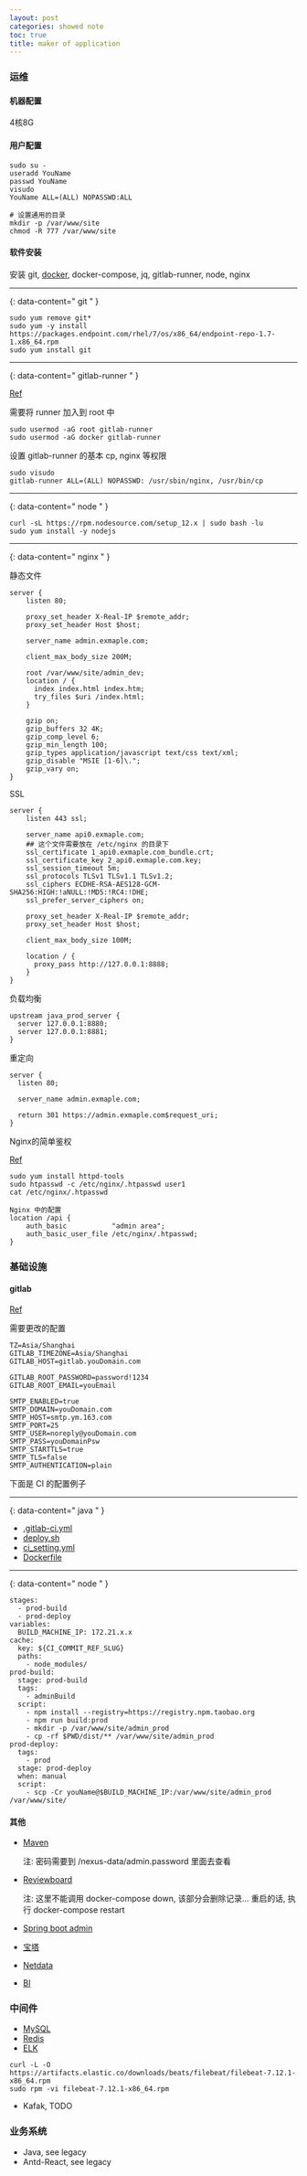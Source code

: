 ```yaml
---
layout: post
categories: showed note
toc: true
title: maker of application
---
```


### 运维
#### 机器配置
4核8G

#### 用户配置
```
sudo su -
useradd YouName
passwd YouName
visudo
YouName ALL=(ALL) NOPASSWD:ALL

# 设置通用的目录
mkdir -p /var/www/site
chmod -R 777 /var/www/site
```

#### 软件安装
安装 git, [docker](https://docs.docker.com/engine/install/centos/), docker-compose, jq, gitlab-runner, node, nginx

--------
{: data-content=" git " }

```
sudo yum remove git*
sudo yum -y install https://packages.endpoint.com/rhel/7/os/x86_64/endpoint-repo-1.7-1.x86_64.rpm
sudo yum install git
```

--------
{: data-content=" gitlab-runner " }

[Ref](https://docs.gitlab.com/runner/install/linux-repository.html)

需要将 runner 加入到 root 中

```
sudo usermod -aG root gitlab-runner
sudo usermod -aG docker gitlab-runner
```
设置 gitlab-runner 的基本 cp, nginx 等权限

```
sudo visudo
gitlab-runner ALL=(ALL) NOPASSWD: /usr/sbin/nginx, /usr/bin/cp
```

--------
{: data-content=" node " }

```
curl -sL https://rpm.nodesource.com/setup_12.x | sudo bash -lu
sudo yum install -y nodejs
```

--------
{: data-content=" nginx " }

静态文件

```
server {
    listen 80;

    proxy_set_header X-Real-IP $remote_addr;
    proxy_set_header Host $host;

    server_name admin.exmaple.com;

    client_max_body_size 200M;

    root /var/www/site/admin_dev;
    location / {
      index index.html index.htm;
      try_files $uri /index.html;
    }

    gzip on;
    gzip_buffers 32 4K;
    gzip_comp_level 6;
    gzip_min_length 100;
    gzip_types application/javascript text/css text/xml;
    gzip_disable "MSIE [1-6]\.";
    gzip_vary on;
}
```

SSL

```
server {
    listen 443 ssl;

    server_name api0.exmaple.com;
    ## 这个文件需要放在 /etc/nginx 的目录下
    ssl_certificate 1_api0.exmaple.com_bundle.crt;
    ssl_certificate_key 2_api0.exmaple.com.key;
    ssl_session_timeout 5m;
    ssl_protocols TLSv1 TLSv1.1 TLSv1.2;
    ssl_ciphers ECDHE-RSA-AES128-GCM-SHA256:HIGH:!aNULL:!MD5:!RC4:!DHE;
    ssl_prefer_server_ciphers on;

    proxy_set_header X-Real-IP $remote_addr;
    proxy_set_header Host $host;

    client_max_body_size 100M;

    location / {
      proxy_pass http://127.0.0.1:8888;
    }
}
```

负载均衡

```
upstream java_prod_server {
  server 127.0.0.1:8880;
  server 127.0.0.1:8881;
}
```

重定向

```
server {
  listen 80;

  server_name admin.exmaple.com;

  return 301 https://admin.exmaple.com$request_uri;
}
```

Nginx的简单鉴权

[Ref](https://docs.nginx.com/nginx/admin-guide/security-controls/configuring-http-basic-authentication/)

```
sudo yum install httpd-tools
sudo htpasswd -c /etc/nginx/.htpasswd user1
cat /etc/nginx/.htpasswd

Nginx 中的配置
location /api {
    auth_basic           "admin area";
    auth_basic_user_file /etc/nginx/.htpasswd;
}
```

### 基础设施
#### gitlab
[Ref](https://github.com/jl-borges/docker-gitlab)

需要更改的配置

```
TZ=Asia/Shanghai
GITLAB_TIMEZONE=Asia/Shanghai
GITLAB_HOST=gitlab.youDomain.com

GITLAB_ROOT_PASSWORD=password!1234
GITLAB_ROOT_EMAIL=youEmail

SMTP_ENABLED=true
SMTP_DOMAIN=youDomain.com
SMTP_HOST=smtp.ym.163.com
SMTP_PORT=25
SMTP_USER=noreply@youDomain.com
SMTP_PASS=youDomainPsw
SMTP_STARTTLS=true
SMTP_TLS=false
SMTP_AUTHENTICATION=plain
```

下面是 CI 的配置例子

--------
{: data-content=" java " }

- [.gitlab-ci.yml](https://github.com/jl-borges/maker/blob/main/java/.gitlab-ci.yml)
- [deploy.sh](https://github.com/jl-borges/maker/blob/main/java/deploy.sh)
- [ci_setting.yml](https://github.com/jl-borges/maker/blob/main/java/ci_settings.xml)
- [Dockerfile](https://github.com/jl-borges/maker/blob/main/java/Dockerfile)

--------
{: data-content=" node " }

```
stages:
  - prod-build
  - prod-deploy
variables:
  BUILD_MACHINE_IP: 172.21.x.x
cache:
  key: ${CI_COMMIT_REF_SLUG}
  paths:
    - node_modules/
prod-build:
  stage: prod-build
  tags:
    - adminBuild
  script:
    - npm install --registry=https://registry.npm.taobao.org
    - npm run build:prod
    - mkdir -p /var/www/site/admin_prod
    - cp -rf $PWD/dist/** /var/www/site/admin_prod
prod-deploy:
  tags:
    - prod
  stage: prod-deploy
  when: manual
  script:
    - scp -Cr youName@$BUILD_MACHINE_IP:/var/www/site/admin_prod /var/www/site/
```

#### 其他

- [Maven](https://github.com/jl-borges/maker/blob/main/maven/docker-compose.yml)


  注: 密码需要到 /nexus-data/admin.password 里面去查看

- [Reviewboard](https://github.com/jl-borges/docker-reviewboard)

  注: 这里不能调用 docker-compose down, 该部分会删除记录... 重启的话, 执行 docker-compose restart

- [Spring boot admin](https://github.com/jl-borges/spring-boot-admin)

- [宝塔](https://github.com/jl-borges/baota?organization=jl-borges&organization=jl-borges)

- [Netdata](https://github.com/jl-borges/netdata)

- [BI](https://github.com/jl-borges/metabase)

### 中间件
- [MySQL](https://github.com/jl-borges/maker/blob/main/mysql/docker-compose.yml)
- [Redis](https://github.com/jl-borges/maker/blob/main/redis/docker-compose.yml)
- [ELK](https://github.com/jl-borges/docker-elk)

```
curl -L -O https://artifacts.elastic.co/downloads/beats/filebeat/filebeat-7.12.1-x86_64.rpm
sudo rpm -vi filebeat-7.12.1-x86_64.rpm
```

- Kafak, TODO

### 业务系统
- Java, see legacy
- Antd-React, see legacy
